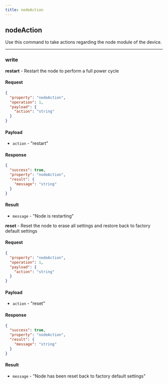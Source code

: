 ```yaml
---
title: nodeAction
---
```


## nodeAction 
Use this command to take actions regarding the node module of the device.

------------------------------------------------------------------------------------------------------------------

### write

**restart** - Restart the node to perform a full power cycle

#### Request
```json
{
  "property": "nodeAction",
  "operation": 1,
  "payload": {
    "action": "string"
  }
}
```

#### Payload
- `action` - "restart"

#### Response
```json
{
  "success": true,
  "property": "nodeAction",
  "result": {
    "message": "string"
  }
}
```

#### Result
- `message` - "Node is restarting"

**reset** - Reset the node to erase all settings and restore back to factory default settings

#### Request
```json
{
  "property": "nodeAction",
  "operation": 1,
  "payload": {
    "action": "string"
  }
}
```

#### Payload
- `action` - "reset"

#### Response
```json
{
  "success": true,
  "property": "nodeAction",
  "result": {
    "message": "string"
  }
}
```

#### Result
- `message` - "Node has been reset back to factory default settings"
